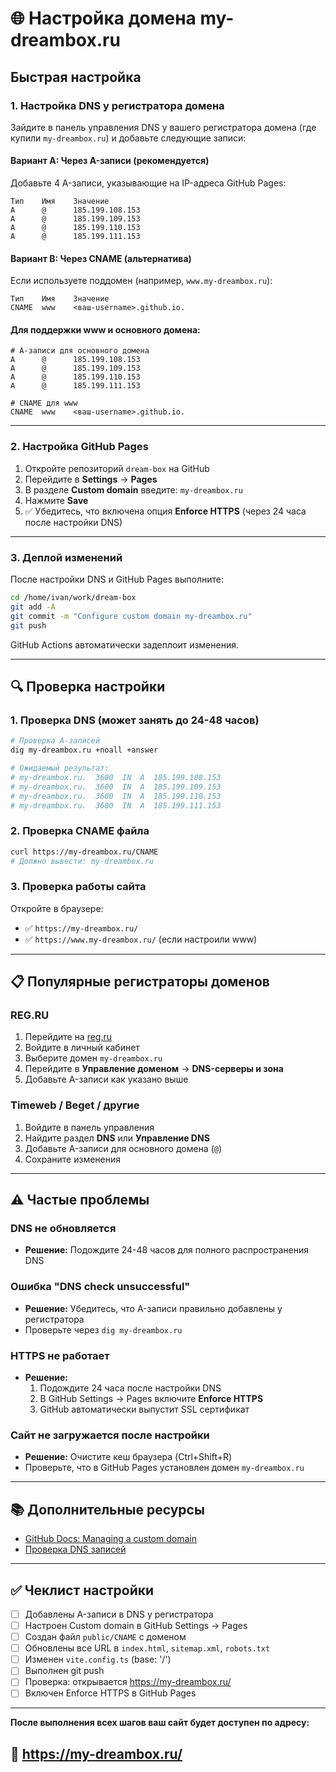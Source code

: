 # 🌐 Настройка домена my-dreambox.ru

## Быстрая настройка

### 1. Настройка DNS у регистратора домена

Зайдите в панель управления DNS у вашего регистратора домена (где купили `my-dreambox.ru`) и добавьте следующие записи:

#### Вариант A: Через A-записи (рекомендуется)

Добавьте 4 A-записи, указывающие на IP-адреса GitHub Pages:

```
Тип    Имя    Значение
A      @      185.199.108.153
A      @      185.199.109.153
A      @      185.199.110.153
A      @      185.199.111.153
```

#### Вариант B: Через CNAME (альтернатива)

Если используете поддомен (например, `www.my-dreambox.ru`):

```
Тип    Имя    Значение
CNAME  www    <ваш-username>.github.io.
```

#### Для поддержки www и основного домена:

```
# A-записи для основного домена
A      @      185.199.108.153
A      @      185.199.109.153
A      @      185.199.110.153
A      @      185.199.111.153

# CNAME для www
CNAME  www    <ваш-username>.github.io.
```

---

### 2. Настройка GitHub Pages

1. Откройте репозиторий `dream-box` на GitHub
2. Перейдите в **Settings** → **Pages**
3. В разделе **Custom domain** введите: `my-dreambox.ru`
4. Нажмите **Save**
5. ✅ Убедитесь, что включена опция **Enforce HTTPS** (через 24 часа после настройки DNS)

---

### 3. Деплой изменений

После настройки DNS и GitHub Pages выполните:

```bash
cd /home/ivan/work/dream-box
git add -A
git commit -m "Configure custom domain my-dreambox.ru"
git push
```

GitHub Actions автоматически задеплоит изменения.

---

## 🔍 Проверка настройки

### 1. Проверка DNS (может занять до 24-48 часов)

```bash
# Проверка A-записей
dig my-dreambox.ru +noall +answer

# Ожидаемый результат:
# my-dreambox.ru.  3600  IN  A  185.199.108.153
# my-dreambox.ru.  3600  IN  A  185.199.109.153
# my-dreambox.ru.  3600  IN  A  185.199.110.153
# my-dreambox.ru.  3600  IN  A  185.199.111.153
```

### 2. Проверка CNAME файла

```bash
curl https://my-dreambox.ru/CNAME
# Должно вывести: my-dreambox.ru
```

### 3. Проверка работы сайта

Откройте в браузере:
- ✅ `https://my-dreambox.ru/`
- ✅ `https://www.my-dreambox.ru/` (если настроили www)

---

## 📋 Популярные регистраторы доменов

### REG.RU

1. Перейдите на [reg.ru](https://www.reg.ru/)
2. Войдите в личный кабинет
3. Выберите домен `my-dreambox.ru`
4. Перейдите в **Управление доменом** → **DNS-серверы и зона**
5. Добавьте A-записи как указано выше

### Timeweb / Beget / другие

1. Войдите в панель управления
2. Найдите раздел **DNS** или **Управление DNS**
3. Добавьте A-записи для основного домена (`@`)
4. Сохраните изменения

---

## ⚠️ Частые проблемы

### DNS не обновляется
- **Решение:** Подождите 24-48 часов для полного распространения DNS

### Ошибка "DNS check unsuccessful"
- **Решение:** Убедитесь, что A-записи правильно добавлены у регистратора
- Проверьте через `dig my-dreambox.ru`

### HTTPS не работает
- **Решение:** 
  1. Подождите 24 часа после настройки DNS
  2. В GitHub Settings → Pages включите **Enforce HTTPS**
  3. GitHub автоматически выпустит SSL сертификат

### Сайт не загружается после настройки
- **Решение:** Очистите кеш браузера (Ctrl+Shift+R)
- Проверьте, что в GitHub Pages установлен домен `my-dreambox.ru`

---

## 📚 Дополнительные ресурсы

- [GitHub Docs: Managing a custom domain](https://docs.github.com/en/pages/configuring-a-custom-domain-for-your-github-pages-site)
- [Проверка DNS записей](https://www.whatsmydns.net/)

---

## ✅ Чеклист настройки

- [ ] Добавлены A-записи в DNS у регистратора
- [ ] Настроен Custom domain в GitHub Settings → Pages
- [ ] Создан файл `public/CNAME` с доменом
- [ ] Обновлены все URL в `index.html`, `sitemap.xml`, `robots.txt`
- [ ] Изменен `vite.config.ts` (base: '/')
- [ ] Выполнен git push
- [ ] Проверка: открывается https://my-dreambox.ru/
- [ ] Включен Enforce HTTPS в GitHub Pages

---

**После выполнения всех шагов ваш сайт будет доступен по адресу:**

## 🎉 https://my-dreambox.ru/

